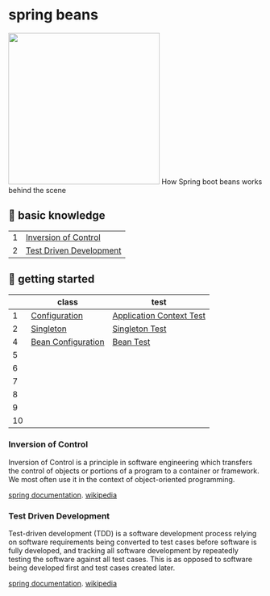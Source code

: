 # spring beans
<img src="https://spring.io/images/spring-logo-2022-dark-2f10e8055653ec50e693eb444291d742.svg" width="300px"/>
How Spring boot beans works behind the scene

## 📖 basic knowledge
|    |                                                      |
|----|------------------------------------------------------|
| 1  | [Inversion of Control](#inversion-of-control)        | 
| 2  | [Test Driven Development](#test-driven-development)  |

## 🦫 getting started
|    |              class                                   |         test              |
|----|------------------------------------------------------|---------------------------|
| 1  | [Configuration](https://github.com/Aclaputra/spring-beans/blob/main/src/main/java/com/belajar/springdasar/HelloWorldConfiguration.java)     | [Application Context Test](https://github.com/Aclaputra/spring-beans/blob/main/src/test/java/com/belajar/springdasar/ApplicationContextTest.java)  | 
| 2  | [Singleton](https://github.com/Aclaputra/spring-beans/blob/main/src/main/java/com/belajar/springdasar/Database.java) | [Singleton Test](https://github.com/Aclaputra/spring-beans/blob/main/src/test/java/com/belajar/springdasar/DatabaseTest.java) |
| 4  | [Bean Configuration](https://github.com/Aclaputra/spring-beans/blob/main/src/main/java/com/belajar/springdasar/BeanConfiguration.java) | [Bean Test](https://github.com/Aclaputra/spring-beans/blob/main/src/test/java/com/belajar/springdasar/BeanTest.java) |
| 5  |
| 6  |
| 7  |
| 8  |
| 9  |
| 10  |




### Inversion of Control 
Inversion of Control is a principle in software engineering which transfers the control of objects or portions of a program to a container or framework. We most often use it in the context of object-oriented programming.

[spring documentation](https://docs.spring.io/spring-framework/docs/3.2.x/spring-framework-reference/html/beans.html). [wikipedia](https://en.wikipedia.org/wiki/Inversion_of_control)

### Test Driven Development
Test-driven development (TDD) is a software development process relying on software requirements being converted to test cases before software is fully developed, and tracking all software development by repeatedly testing the software against all test cases. This is as opposed to software being developed first and test cases created later.

[spring documentation](https://docs.spring.io/spring-framework/docs/current/reference/html/testing.html#unit-testing-utilities). [wikipedia](https://en.wikipedia.org/wiki/Test-driven_development)
